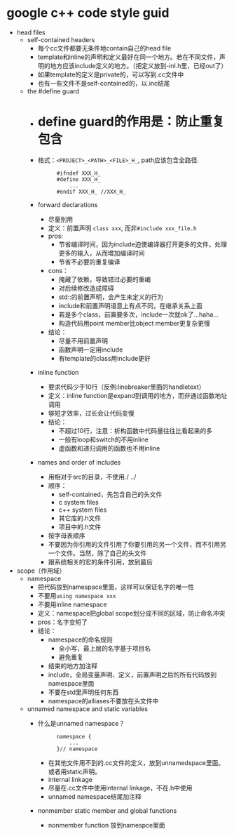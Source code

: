 # google c++ code style guid

- head files
  - self-contained headers
    - 每个cc文件都要无条件地contain自己的head file
    - template和inline的声明和定义最好在同一个地方。若在不同文件，声明的地方应该include定义的地方。（把定义放到-inl.h里，已经out了）
    - 如果template的定义是private的，可以写到.cc文件中
    - 也有一些文件不是self-contained的，以.inc结尾
  - the #define guard
    - # define guard的作用是：防止重复包含
    - 格式：`<PROJECT>_<PATH>_<FILE>_H_`, path应该包含全路径.  


				#ifndef XXX_H_
				#define XXX_H_
					...
				#endif XXX_H_ //XXX_H_



	- forward declarations
		- 尽量别用
		- 定义：前置声明 `class xxx`, 而非`#include xxx_file.h`
		- pros:
			- 节省编译时间，因为include迫使编译器打开更多的文件，处理更多的输入，从而增加编译时间
			- 节省不必要的重复编译
		- cons：
			- 掩藏了依赖，导致错过必要的重编
			- 对后续修改造成障碍
			- std::的前置声明，会产生未定义的行为
			- include和前置声明语意上有点不同，在继承关系上面
			- 若是多个class，前置要多次，include一次就ok了...haha...
			- 构造代码用point member比object member更复杂更慢
		- 结论：
			- 尽量不用前置声明
			- 函数声明一定用include
			- 有template的class用include更好
	- inline function
		- 要求代码少于10行（反例:linebreaker里面的handletext）
		- 定义：inline function是expand到调用的地方，而非通过函数地址调用
		- 够短才效率，过长会让代码变慢
		- 结论：
			- 不超过10行，注意：析构函数中代码量往往比看起来的多
			- 一般有loop和switch的不用inline
			- 虚函数和递归调用的函数也不用inline
	- names and order of includes
		- 用相对于src的目录，不使用./ ../
		- 顺序：
			- self-contained，先包含自己的头文件
			- c system files
			- c++ system files
			- 其它库的.h文件
			- 项目中的.h文件
		- 按字母表顺序
		- 不要因为你引用的文件引用了你要引用的另一个文件，而不引用另一个文件。当然，除了自己的头文件
		- 跟系统相关的宏的条件引用，放到最后
- scope（作用域）
  - namespace
    - 把代码放到namespace里面，这样可以保证名字的唯一性
    - 不要用`using namespace xxx`
    - 不要用inline namespace
    - 定义：namespace把global scope划分成不同的区域，防止命名冲突
    - pros：名字变短了
    - 结论：
      - namespace的命名规则
        - 全小写，最上层的名字基于项目名
        - 避免重复
      - 结束的地方加注释
      - include，全局变量声明、定义，前置声明之后的所有代码放到namespace里面
      - 不要在std里声明任何东西
      - namespace的alliases不要放在头文件中
  - unnamed namespace and static variables
    - 什么是unnamed namespace？


				namespace {
					...
				}// namespace
	
		- 在其他文件用不到的.cc文件的定义，放到unnamedspace里面。或者用static声明。
		- internal linkage
		- 尽量在.cc文件中使用internal linkage，不在.h中使用
		- unnamed namespace结尾加注释
	
	- nonmember static member and global functions
		- nonmember function 放到namespce里面